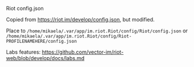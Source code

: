 Riot config.json

Copied from https://riot.im/develop/config.json, but modified.

Place to `/home/mikaela/.var/app/im.riot.Riot/config/Riot/config.json`
or `/home/mikaela/.var/app/im.riot.Riot/config/Riot-PROFILENAMEHERE/config.json`

Labs features: https://github.com/vector-im/riot-web/blob/develop/docs/labs.md
